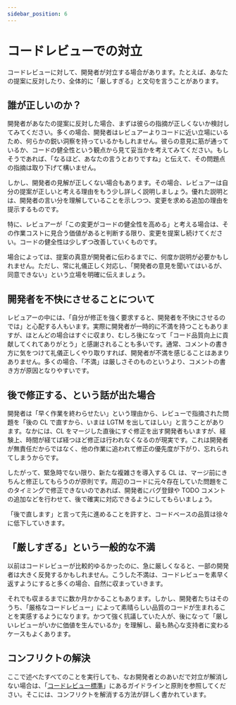 ```yaml
---
sidebar_position: 6
---
```


# コードレビューでの対立
コードレビューに対して、開発者が対立する場合があります。たとえば、あなたの提案に反対したり、全体的に「厳しすぎる」と文句を言うことがあります。

## 誰が正しいのか？
開発者があなたの提案に反対した場合、まずは彼らの指摘が正しくないか検討してみてください。多くの場合、開発者はレビュアーよりコードに近い立場にいるため、何らかの鋭い洞察を持っているかもしれません。彼らの意見に筋が通っているか、コードの健全性という観点から見て妥当かを考えてみてください。もしそうであれば、「なるほど、あなたの言うとおりですね」と伝えて、その問題点の指摘は取り下げて構いません。

しかし、開発者の見解が正しくない場合もあります。その場合、レビュアーは自分の提案が正しいと考える理由をもう少し詳しく説明しましょう。優れた説明とは、開発者の言い分を理解していることを示しつつ、変更を求める追加の理由を提示するものです。

特に、レビュアーが「この変更がコードの健全性を高める」と考える場合は、その作業コストに見合う価値があると判断する限り、変更を提案し続けてください。コードの健全性は少しずつ改善していくものです。

場合によっては、提案の真意が開発者に伝わるまでに、何度か説明が必要かもしれません。ただし、常に礼儀正しく対応し、「開発者の意見を聞いてはいるが、同意できない」という立場を明確に伝えましょう。

## 開発者を不快にさせることについて
レビュアーの中には、「自分が修正を強く要求すると、開発者を不快にさせるのでは」と心配する人もいます。実際に開発者が一時的に不満を持つこともありますが、ほとんどの場合はすぐに収まり、むしろ後になって「コード品質向上に貢献してくれてありがとう」と感謝されることも多いです。通常、コメントの書き方に気をつけて礼儀正しくやり取りすれば、開発者が不満を感じることはあまりありません。多くの場合、「不満」は厳しさそのものというより、コメントの書き方が原因となりやすいです。

## 後で修正する、という話が出た場合
開発者は「早く作業を終わらせたい」という理由から、レビューで指摘された問題を「後の CL で直すから、いまは LGTM を出してほしい」と言うことがあります。なかには、CL をマージした直後にすぐ修正を出す開発者もいますが、経験上、時間が経てば経つほど修正は行われなくなるのが現実です。これは開発者が無責任だからではなく、他の作業に追われて修正の優先度が下がり、忘れられてしまうからです。

したがって、緊急時でない限り、新たな複雑さを導入する CL は、マージ前にきちんと修正してもらうのが原則です。周辺のコードに元々存在していた問題をこのタイミングで修正できないのであれば、開発者にバグ登録や TODO コメントの追加などを行わせて、後で確実に対応できるようにしてもらいましょう。

「後で直します」と言って先に進めることを許すと、コードベースの品質は徐々に低下していきます。

## 「厳しすぎる」という一般的な不満
以前はコードレビューが比較的ゆるかったのに、急に厳しくなると、一部の開発者は大きく反発するかもしれません。こうした不満は、コードレビューを素早く返すようにすると多くの場合、自然に収まっていきます。

それでも収まるまでに数か月かかることもあります。しかし、開発者たちはそのうち、「厳格なコードレビュー」によって素晴らしい品質のコードが生まれることを実感するようになります。かつて強く抗議していた人が、後になって「厳しいレビューがいかに価値を生んでいるか」を理解し、最も熱心な支持者に変わるケースもよくあります。

## コンフリクトの解決
ここで述べたすべてのことを実行しても、なお開発者とのあいだで対立が解消しない場合は、「[コードレビュー標準](./standard-of-review)」にあるガイドラインと原則を参照してください。そこには、コンフリクトを解消する方法が詳しく書かれています。